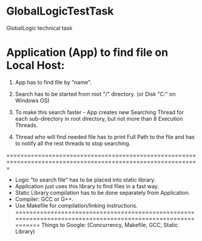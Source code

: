 # GlobalLogicTestTask
GlobalLogic technical task


Application (App) to find file on Local Host:
=============================================================================================================
1. App has to find file by "name".

2. Search has to be started from root "/" directory. (or Disk "C:\" on Windows OS)

3. To make this search faster - App creates new Searching Thread for each sub-directory in root directory, 
but not more than 8 Execution Threads.

4. Thread who will find needed file has to print Full Path to the file and 
has to notify all the rest threads to stop searching.

=============================================================================================================
- Logic "to search file" has to be placed into static library.
- Application just uses this library to find files in a fast way.
- Static Library compilation has to be done separately from Application.
- Compiler: GCC or G++.
- Use Makefile for compilation/linking instructions.
=============================================================================================================
Things to Google: (Concurrency, Makefile, GCC, Static Library)

